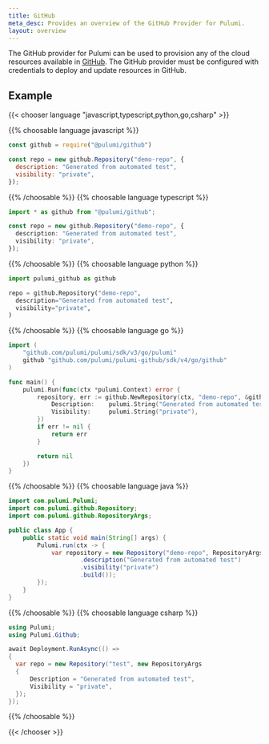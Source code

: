 ```yaml
---
title: GitHub
meta_desc: Provides an overview of the GitHub Provider for Pulumi.
layout: overview
---
```


The GitHub provider for Pulumi can be used to provision any of the cloud resources available in [GitHub](https://github.com/).
The GitHub provider must be configured with credentials to deploy and update resources in GitHub.

## Example

{{< chooser language "javascript,typescript,python,go,csharp" >}}

{{% choosable language javascript %}}

```javascript
const github = require("@pulumi/github")

const repo = new github.Repository("demo-repo", {
  description: "Generated from automated test",
  visibility: "private",
});
```

{{% /choosable %}}
{{% choosable language typescript %}}

```typescript
import * as github from "@pulumi/github";

const repo = new github.Repository("demo-repo", {
  description: "Generated from automated test",
  visibility: "private",
});
```

{{% /choosable %}}
{{% choosable language python %}}

```python
import pulumi_github as github

repo = github.Repository("demo-repo",
  description="Generated from automated test",
  visibility="private",
)
```

{{% /choosable %}}
{{% choosable language go %}}

```go
import (
	"github.com/pulumi/pulumi/sdk/v3/go/pulumi"
	github "github.com/pulumi/pulumi-github/sdk/v4/go/github"
)

func main() {
	pulumi.Run(func(ctx *pulumi.Context) error {
		repository, err := github.NewRepository(ctx, "demo-repo", &github.RepositoryArgs{
			Description:    pulumi.String("Generated from automated test"),
			Visibility:     pulumi.String("private"),
		})
		if err != nil {
			return err
		}

		return nil
	})
}

```

{{% /choosable %}}
{{% choosable language java %}}

```java
import com.pulumi.Pulumi;
import com.pulumi.github.Repository;
import com.pulumi.github.RepositoryArgs;

public class App {
    public static void main(String[] args) {
        Pulumi.run(ctx -> {
            var repository = new Repository("demo-repo", RepositoryArgs.builder()
                    .description("Generated from automated test")
                    .visibility("private")
                    .build());
        });
    }
}
```

{{% /choosable %}}
{{% choosable language csharp %}}

```csharp
using Pulumi;
using Pulumi.Github;

await Deployment.RunAsync(() =>
{
  var repo = new Repository("test", new RepositoryArgs
  {
      Description = "Generated from automated test",
      Visibility = "private",
  });
});
```

{{% /choosable %}}

{{< /chooser >}}
